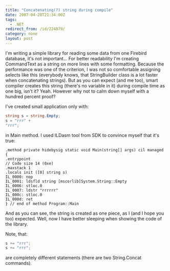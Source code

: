 ```yaml
---
title: "Concatenating(?) string during compile"
date: 2007-04-28T21:34:00Z
tags:
  - .NET
redirect_from: /id/224879/
category: none
layout: post
---
```

I'm writing a simple library for reading some data from one Firebird database, it's not important... For better readability I'm creating CommandText as a string on more lines with some formatting. Because the performance was one of the criterion, I was not so comfortable assigning selects like this (everybody knows, that StringBuilder class is a lot faster when concatenating strings). But as you can expect (and me too), smart compiler creates this string (there's no variable in it) during compile time as one big, isn't it? Yeah. However why not to calm down myself with a hundred percent proof?

I've created small application only with:

```csharp
string s = string.Empty;
s = "rrr" +
"rrr";
```

in Main method. I used ILDasm tool from SDK to convince myself that it's true:

```plain
.method private hidebysig static void Main(string[] args) cil managed
{
.entrypoint
// Code size 14 (0xe)
.maxstack 1
.locals init ([0] string s)
IL_0000: nop
IL_0001: ldsfld string [mscorlib]System.String::Empty
IL_0006: stloc.0
IL_0007: ldstr "rrrrrr"
IL_000c: stloc.0
IL_000d: ret
} // end of method Program::Main
```

And as you can see, the string is created as one piece, as I (and I hope you too) expected. Well, now I have better sleeping when showing the code of the library.

Note, that:

```csharp
s += "rrr";
s += "rrr";
```

are completely different statements (there are two String.Concat commands).